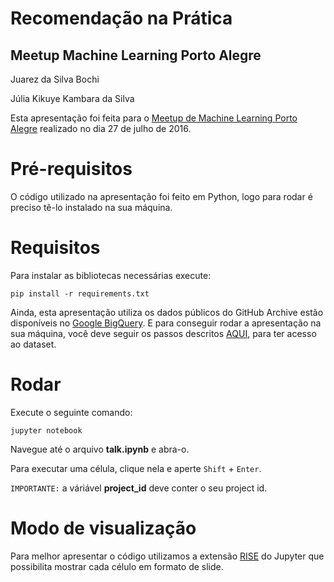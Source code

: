 # Recomendação na Prática
## Meetup Machine Learning Porto Alegre
Juarez da Silva Bochi 

Júlia Kikuye Kambara da Silva

Esta apresentação foi feita para o [Meetup de Machine Learning Porto Alegre](http://www.meetup.com/pt-BR/Machine-Learning-Porto-Alegre/) realizado no dia 27 de julho de 2016.

# Pré-requisitos
O código utilizado na apresentação foi feito em Python, logo para rodar é preciso tê-lo instalado na sua máquina.

# Requisitos
Para instalar as bibliotecas necessárias execute:
```
pip install -r requirements.txt
```

Ainda, esta apresentação utiliza os dados públicos do GitHub Archive estão disponíveis no [Google BigQuery](https://developers.google.com/bigquery/). E para conseguir rodar a apresentação na sua máquina, você deve seguir os passos descritos [AQUI](https://www.githubarchive.org/#bigquery), para ter acesso ao dataset.

# Rodar
Execute o seguinte comando:
```
jupyter notebook
```
Navegue até o arquivo **talk.ipynb** e abra-o. 

Para executar uma célula, clique nela e aperte `Shift` + `Enter`.

`IMPORTANTE:` a váriável **project_id** deve conter o seu project id. 

# Modo de visualização 
Para melhor apresentar o código utilizamos a extensão [RISE](https://github.com/damianavila/RISE) do Jupyter que possibilita mostrar cada célulo em formato de slide.